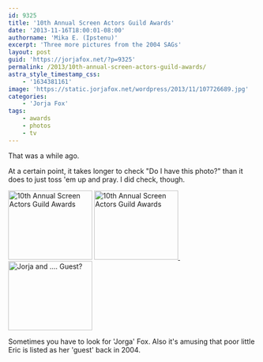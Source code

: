 ```yaml
---
id: 9325
title: '10th Annual Screen Actors Guild Awards'
date: '2013-11-16T18:00:01-08:00'
authorname: 'Mika E. (Ipstenu)'
excerpt: 'Three more pictures from the 2004 SAGs'
layout: post
guid: 'https://jorjafox.net/?p=9325'
permalink: /2013/10th-annual-screen-actors-guild-awards/
astra_style_timestamp_css:
    - '1634381161'
image: 'https://static.jorjafox.net/wordpress/2013/11/107726689.jpg'
categories:
    - 'Jorja Fox'
tags:
    - awards
    - photos
    - tv
---
```


That was a while ago.

At a certain point, it takes longer to check "Do I have this photo?" than it does to just toss 'em up and pray. I did check, though.

<a href="https://jorjafox.net/gallery/awards/pub/20040222-sag/107726688.jpg"><img class="alignnone size-thumbnail wp-image-9326" alt="10th Annual Screen Actors Guild Awards" src="//static.jorjafox.net/wordpress/2013/11/107726689-250x250.jpg" width="170" height="140" /></a> <a href="https://jorjafox.net/gallery/awards/pub/20040222-sag/107726689.jpg"><img class="alignnone size-thumbnail wp-image-9327" alt="10th Annual Screen Actors Guild Awards" src="//static.jorjafox.net/wordpress/2013/11/107726689-250x250.jpg" width="170" height="140" /> <a href="https://jorjafox.net/gallery/awards/pub/20040222-sag/179851797.jpg"><img class="alignnone size-thumbnail wp-image-9333" alt="Jorja and .... Guest?" src="//static.jorjafox.net/wordpress/2013/11/179851797_170_cw170_ch170_thumb.jpg" width="170" height="140" /></a></a>

Sometimes you have to look for 'Jorga' Fox. Also it's amusing that poor little Eric is listed as her 'guest' back in 2004.

&nbsp;
